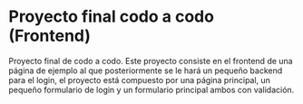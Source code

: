 # Proyecto final codo a codo (Frontend)
Proyecto final de codo a codo. Este proyecto consiste en el frontend de una página de ejemplo al que posteriormente se le hará un pequeño backend para el login, el proyecto está compuesto por una página principal, un pequeño formulario de login y un formulario principal ambos con validación.